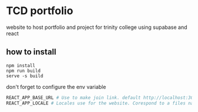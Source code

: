 # TCD portfolio 
website to host portfolio and project for trinity college
using supabase and react

## how to install
``` shell
npm install
npm run build 
serve -s build
```

don't forget to configure the env variable

``` python
REACT_APP_BASE_URL # Use to make join link. default http://localhost:3000
REACT_APP_LOCALE # Locales use for the website. Corespond to a files name in src/locales. default : en (for en.json)
```